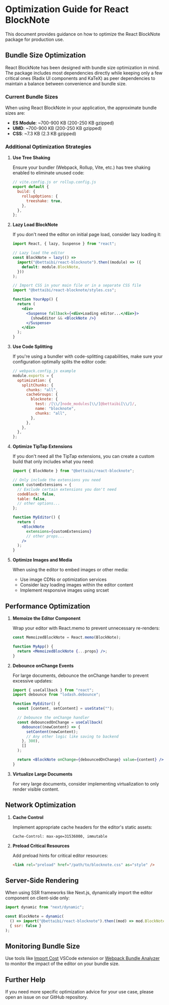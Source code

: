 # Optimization Guide for React BlockNote

This document provides guidance on how to optimize the React BlockNote package for production use.

## Bundle Size Optimization

React BlockNote has been designed with bundle size optimization in mind. The package includes most dependencies directly while keeping only a few critical ones (Radix UI components and KaTeX) as peer dependencies to maintain a balance between convenience and bundle size.

### Current Bundle Sizes

When using React BlockNote in your application, the approximate bundle sizes are:

- **ES Module**: ~700-900 KB (200-250 KB gzipped)
- **UMD**: ~700-900 KB (200-250 KB gzipped)
- **CSS**: ~7.3 KB (2.3 KB gzipped)

### Additional Optimization Strategies

1. **Use Tree Shaking**

   Ensure your bundler (Webpack, Rollup, Vite, etc.) has tree shaking enabled to eliminate unused code:

   ```js
   // vite.config.js or rollup.config.js
   export default {
     build: {
       rollupOptions: {
         treeshake: true,
       },
     },
   };
   ```

2. **Lazy Load BlockNote**

   If you don't need the editor on initial page load, consider lazy loading it:

   ```jsx
   import React, { lazy, Suspense } from "react";

   // Lazy load the editor
   const BlockNote = lazy(() =>
     import("@bettaibi/react-blocknote").then((module) => ({
       default: module.BlockNote,
     }))
   );

   // Import CSS in your main file or in a separate CSS file
   import "@bettaibi/react-blocknote/styles.css";

   function YourApp() {
     return (
       <div>
         <Suspense fallback={<div>Loading editor...</div>}>
           {showEditor && <BlockNote />}
         </Suspense>
       </div>
     );
   }
   ```

3. **Use Code Splitting**

   If you're using a bundler with code-splitting capabilities, make sure your configuration optimally splits the editor code:

   ```js
   // webpack.config.js example
   module.exports = {
     optimization: {
       splitChunks: {
         chunks: "all",
         cacheGroups: {
           blocknote: {
             test: /[\\/]node_modules[\\/]@bettaibi[\\/]/,
             name: "blocknote",
             chunks: "all",
           },
         },
       },
     },
   };
   ```

4. **Optimize TipTap Extensions**

   If you don't need all the TipTap extensions, you can create a custom build that only includes what you need:

   ```jsx
   import { BlockNote } from "@bettaibi/react-blocknote";

   // Only include the extensions you need
   const customExtensions = {
     // Exclude certain extensions you don't need
     codeBlock: false,
     table: false,
     // other options...
   };

   function MyEditor() {
     return (
       <BlockNote
         extensions={customExtensions}
         // other props...
       />
     );
   }
   ```

5. **Optimize Images and Media**

   When using the editor to embed images or other media:

   - Use image CDNs or optimization services
   - Consider lazy loading images within the editor content
   - Implement responsive images using srcset

## Performance Optimization

1. **Memoize the Editor Component**

   Wrap your editor with React.memo to prevent unnecessary re-renders:

   ```jsx
   const MemoizedBlockNote = React.memo(BlockNote);

   function MyApp() {
     return <MemoizedBlockNote {...props} />;
   }
   ```

2. **Debounce onChange Events**

   For large documents, debounce the onChange handler to prevent excessive updates:

   ```jsx
   import { useCallback } from "react";
   import debounce from "lodash.debounce";

   function MyEditor() {
     const [content, setContent] = useState("");

     // Debounce the onChange handler
     const debouncedOnChange = useCallback(
       debounce((newContent) => {
         setContent(newContent);
         // Any other logic like saving to backend
       }, 300),
       []
     );

     return <BlockNote onChange={debouncedOnChange} value={content} />;
   }
   ```

3. **Virtualize Large Documents**

   For very large documents, consider implementing virtualization to only render visible content.

## Network Optimization

1. **Cache Control**

   Implement appropriate cache headers for the editor's static assets:

   ```
   Cache-Control: max-age=31536000, immutable
   ```

2. **Preload Critical Resources**

   Add preload hints for critical editor resources:

   ```html
   <link rel="preload" href="/path/to/blocknote.css" as="style" />
   ```

## Server-Side Rendering

When using SSR frameworks like Next.js, dynamically import the editor component on client-side only:

```jsx
import dynamic from "next/dynamic";

const BlockNote = dynamic(
  () => import("@bettaibi/react-blocknote").then((mod) => mod.BlockNote),
  { ssr: false }
);
```

## Monitoring Bundle Size

Use tools like [Import Cost](https://marketplace.visualstudio.com/items?itemName=wix.vscode-import-cost) VSCode extension or [Webpack Bundle Analyzer](https://github.com/webpack-contrib/webpack-bundle-analyzer) to monitor the impact of the editor on your bundle size.

## Further Help

If you need more specific optimization advice for your use case, please open an issue on our GitHub repository.
